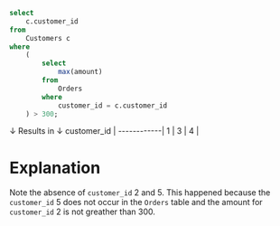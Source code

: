 ```sql
select
    c.customer_id
from
    Customers c
where
    (
        select
            max(amount)
        from
            Orders
        where
            customer_id = c.customer_id
    ) > 300;
```
↓ Results in ↓
customer_id |
------------|
1           |
3           |
4           |	

# Explanation
Note the absence of `customer_id` 2 and 5.
This happened because the `customer_id` 5 does not occur in the `Orders` table and the amount for `customer_id` 2 is not greather than 300.